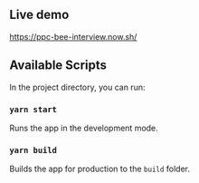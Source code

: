 ## Live demo

<https://ppc-bee-interview.now.sh/>

## Available Scripts

In the project directory, you can run:

### `yarn start`

Runs the app in the development mode.

### `yarn build`

Builds the app for production to the `build` folder.
